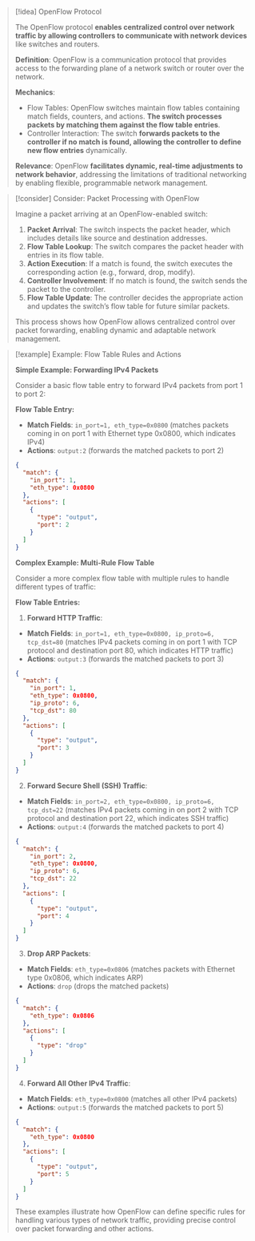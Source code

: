 > [!idea] OpenFlow Protocol
> 
> The OpenFlow protocol **enables centralized control over network traffic by allowing controllers to communicate with network devices** like switches and routers.
> 
> **Definition**: OpenFlow is a communication protocol that provides access to the forwarding plane of a network switch or router over the network.
> 
> **Mechanics**: 
> - Flow Tables: OpenFlow switches maintain flow tables containing match fields, counters, and actions. **The switch processes packets by matching them against the flow table entries**.
> - Controller Interaction: The switch **forwards packets to the controller if no match is found, allowing the controller to define new flow entries** dynamically.
> 
> **Relevance**: OpenFlow **facilitates dynamic, real-time adjustments to network behavior**, addressing the limitations of traditional networking by enabling flexible, programmable network management.

> [!consider] Consider: Packet Processing with OpenFlow
> 
> Imagine a packet arriving at an OpenFlow-enabled switch:
> 
> 1. **Packet Arrival**: The switch inspects the packet header, which includes details like source and destination addresses.
> 2. **Flow Table Lookup**: The switch compares the packet header with entries in its flow table.
> 3. **Action Execution**: If a match is found, the switch executes the corresponding action (e.g., forward, drop, modify).
> 4. **Controller Involvement**: If no match is found, the switch sends the packet to the controller.
> 5. **Flow Table Update**: The controller decides the appropriate action and updates the switch’s flow table for future similar packets.
> 
> This process shows how OpenFlow allows centralized control over packet forwarding, enabling dynamic and adaptable network management.


> [!example] Example: Flow Table Rules and Actions
> 
> **Simple Example: Forwarding IPv4 Packets**
> 
> Consider a basic flow table entry to forward IPv4 packets from port 1 to port 2:
> 
> **Flow Table Entry:**
> - **Match Fields**: `in_port=1, eth_type=0x0800` (matches packets coming in on port 1 with Ethernet type 0x0800, which indicates IPv4)
> - **Actions**: `output:2` (forwards the matched packets to port 2)
> 
> ```json
> {
>   "match": {
>     "in_port": 1,
>     "eth_type": 0x0800
>   },
>   "actions": [
>     {
>       "type": "output",
>       "port": 2
>     }
>   ]
> }
> ```
> 
> **Complex Example: Multi-Rule Flow Table**
> 
> Consider a more complex flow table with multiple rules to handle different types of traffic:
> 
> **Flow Table Entries:**
> 
> 1. **Forward HTTP Traffic**: 
> - **Match Fields**: `in_port=1, eth_type=0x0800, ip_proto=6, tcp_dst=80` (matches IPv4 packets coming in on port 1 with TCP protocol and destination port 80, which indicates HTTP traffic)
> - **Actions**: `output:3` (forwards the matched packets to port 3)
> 
> ```json
> {
>   "match": {
>     "in_port": 1,
>     "eth_type": 0x0800,
>     "ip_proto": 6,
>     "tcp_dst": 80
>   },
>   "actions": [
>     {
>       "type": "output",
>       "port": 3
>     }
>   ]
> }
> ```
> 
> 2. **Forward Secure Shell (SSH) Traffic**:
> - **Match Fields**: `in_port=2, eth_type=0x0800, ip_proto=6, tcp_dst=22` (matches IPv4 packets coming in on port 2 with TCP protocol and destination port 22, which indicates SSH traffic)
> - **Actions**: `output:4` (forwards the matched packets to port 4)
> 
> ```json
> {
>   "match": {
>     "in_port": 2,
>     "eth_type": 0x0800,
>     "ip_proto": 6,
>     "tcp_dst": 22
>   },
>   "actions": [
>     {
>       "type": "output",
>       "port": 4
>     }
>   ]
> }
> ```
> 
> 3. **Drop ARP Packets**:
> - **Match Fields**: `eth_type=0x0806` (matches packets with Ethernet type 0x0806, which indicates ARP)
> - **Actions**: `drop` (drops the matched packets)
> 
> ```json
> {
>   "match": {
>     "eth_type": 0x0806
>   },
>   "actions": [
>     {
>       "type": "drop"
>     }
>   ]
> }
> ```
> 
> 4. **Forward All Other IPv4 Traffic**:
> - **Match Fields**: `eth_type=0x0800` (matches all other IPv4 packets)
> - **Actions**: `output:5` (forwards the matched packets to port 5)
> 
> ```json
> {
>   "match": {
>     "eth_type": 0x0800
>   },
>   "actions": [
>     {
>       "type": "output",
>       "port": 5
>     }
>   ]
> }
> ```
> 
> These examples illustrate how OpenFlow can define specific rules for handling various types of network traffic, providing precise control over packet forwarding and other actions.


